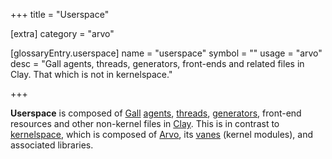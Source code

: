+++
title = "Userspace"

[extra]
category = "arvo"

[glossaryEntry.userspace]
name = "userspace"
symbol = ""
usage = "arvo"
desc = "Gall agents, threads, generators, front-ends and related files in Clay. That which is not in kernelspace."

+++

**Userspace** is composed of [Gall](/glossary/gall)
[agents](/glossary/agent), [threads](/glossary/thread),
[generators](/glossary/generator), front-end resources and other
non-kernel files in [Clay](/glossary/clay). This is in contrast to
[kernelspace](/glossary/kernel), which is composed of
[Arvo](/glossary/arvo), its [vanes](/glossary/vane) (kernel
modules), and associated libraries.
